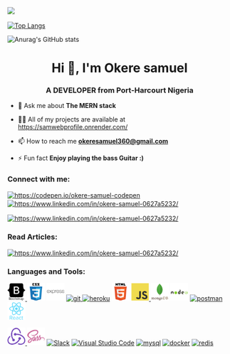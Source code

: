 
![](https://komarev.com/ghpvc/?username=okeresamuel&color=blue)

 [![Top Langs](https://github-readme-stats.vercel.app/api/top-langs/?username=okeresamuel)](https://github.com/okeresamuel/github-readme-stats)
 
 
![Anurag's GitHub stats](https://github-readme-stats.vercel.app/api?username=okeresamuel&show_icons=true&theme=blue)


<h1 align="center">Hi 👋, I'm Okere samuel</h1>
<h3 align="center">A  DEVELOPER from Port-Harcourt Nigeria</h3>

- 💬 Ask me about  **The MERN stack**

- 👨‍💻 All of my projects are available at https://samwebprofile.onrender.com/

- 📫 How to reach me **okeresamuel360@gmail.com**

- ⚡ Fun fact **Enjoy playing the bass Guitar :)**

<h3 align="left">Connect with me:</h3>
<p align="left">
<a href="https://codepen.io/https://codepen.io/okere-samuel-codepen" target="blank"><img align="center" src="https://raw.githubusercontent.com/rahuldkjain/github-profile-readme-generator/master/src/images/icons/Social/codepen.svg" alt="https://codepen.io/okere-samuel-codepen" height="30" width="40" /></a>
<a href="https://www.linkedin.com/in/okere-samuel-0627a5232/" target="blank"><img align="center" src="https://raw.githubusercontent.com/rahuldkjain/github-profile-readme-generator/master/src/images/icons/Social/linked-in-alt.svg" alt="https://www.linkedin.com/in/okere-samuel-0627a5232/" height="30" width="40" /></a>
</p>
<a href="https://www.instagram.com/okeresamuel360/" target="blank"><img align="center" src="https://upload.wikimedia.org/wikipedia/commons/thumb/a/a5/Instagram_icon.png/2048px-Instagram_icon.png" alt="https://www.linkedin.com/in/okere-samuel-0627a5232/" height="40" width="40" /></a>
</p>

<h3 align="left">Read Articles:</h3>
<a href="https://medium.com/@okeresamuel360" target="blank"><img align="center" src="https://encrypted-tbn0.gstatic.com/images?q=tbn:ANd9GcQKBSesxdbv6BYNY20yEHsSGcKk-MqtLN799_ZuRDs&s" alt="https://www.linkedin.com/in/okere-samuel-0627a5232/" height="40" width="40" /></a>
</p>

<h3 align="left">Languages and Tools:</h3>


<a href="bootstrap"> <img src="https://raw.githubusercontent.com/devicons/devicon/master/icons/bootstrap/bootstrap-plain-wordmark.svg" alt="bootstrap" width="40" height="40"/> </a> 
<a href="#css"> <img src="https://raw.githubusercontent.com/devicons/devicon/master/icons/css3/css3-original-wordmark.svg" alt="css3" width="40" height="40"/></a>
<a href="#expressjs"> <img src="https://raw.githubusercontent.com/devicons/devicon/master/icons/express/express-original-wordmark.svg" alt="express" width="40" height="40"/></a> 
<a href="#git"> <img src="https://www.vectorlogo.zone/logos/git-scm/git-scm-icon.svg" alt="git" width="40" height="40"/> </a> 
<a href="#heroku"> <img src="https://www.vectorlogo.zone/logos/heroku/heroku-icon.svg" alt="heroku" width="40" height="40"/></a>
<a href="#html"> <img src="https://raw.githubusercontent.com/devicons/devicon/master/icons/html5/html5-original-wordmark.svg" alt="html5" width="40" height="40"/></a> 
<a href="#javascript"> <img src="https://raw.githubusercontent.com/devicons/devicon/master/icons/javascript/javascript-original.svg" alt="javascript" width="40" height="40"/> </a>
<a href="#mongodb"> <img src="https://raw.githubusercontent.com/devicons/devicon/master/icons/mongodb/mongodb-original-wordmark.svg" alt="mongodb" width="40" height="40"/></a> 
<a href="#nodejs"> <img src="https://raw.githubusercontent.com/devicons/devicon/master/icons/nodejs/nodejs-original-wordmark.svg" alt="nodejs" width="40" height="40"/></a>
<a href="#postman"> <img src="https://www.vectorlogo.zone/logos/getpostman/getpostman-icon.svg" alt="postman" width="40" height="40"/></a>
<a href="#react"> <img src="https://raw.githubusercontent.com/devicons/devicon/master/icons/react/react-original-wordmark.svg" alt="react" width="40" height="40"/></a> 


<a href="#redux">  <img src="https://raw.githubusercontent.com/devicons/devicon/master/icons/redux/redux-original.svg"  alt="redux" width="40" height="40"/> </a> 
<a href="#sass">   <img src="https://raw.githubusercontent.com/devicons/devicon/master/icons/sass/sass-original.svg" alt="sass" width="40" height="40"/></a>
<a href="#slack">  <img src="https://www.vectorlogo.zone/logos/slack/slack-icon.svg" alt="Slack" width="40" height="40"/></a> 
<a href="#vs_code"> <img src="https://github.com/get-icon/geticon/raw/master/icons/visual-studio-code.svg" alt="Visual Studio Code" width="40px" height="40px"></a>
<a href="#mysql">  <img src="https://www.vectorlogo.zone/logos/mysql/mysql-ar21.svg" alt="mysql" width="40px" height="40px"></a> 
<a href="#docker"> <img src="https://cdn.jsdelivr.net/gh/devicons/devicon/icons/docker/docker-original-wordmark.svg" alt="docker" width="40px" height="40px"></a>
<a href="#redis">  <img src="https://www.vectorlogo.zone/logos/redis/redis-official.svg" alt="redis" width="40px" height="40px"></a>
